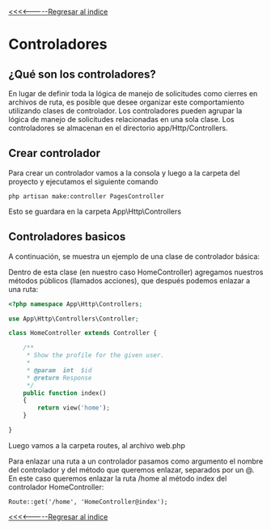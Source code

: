 [<<<<-----Regresar al indice](https://martamaleyka.github.io/Curso-de-Laravel/index) 

# Controladores

## ¿Qué son los controladores?
En lugar de definir toda la lógica de manejo de solicitudes como cierres en archivos de ruta, es posible que desee organizar este comportamiento utilizando clases de controlador. Los controladores pueden agrupar la lógica de manejo de solicitudes relacionadas en una sola clase. Los controladores se almacenan en el directorio app/Http/Controllers.

## Crear controlador
Para crear un controlador vamos a la consola y luego a la carpeta del proyecto y ejecutamos el siguiente comando 

````
php artisan make:controller PagesController
````
Esto se guardara en la carpeta App\Http\Controllers

## Controladores basicos
A continuación, se muestra un ejemplo de una clase de controlador básica:

Dentro de esta clase (en nuestro caso HomeController) agregamos nuestros métodos públicos (llamados acciones), que después podemos enlazar a una ruta:

```php
<?php namespace App\Http\Controllers;

use App\Http\Controllers\Controller;

class HomeController extends Controller {

    /**
     * Show the profile for the given user.
     *
     * @param  int  $id
     * @return Response
     */
    public function index()
    {
        return view('home');
    }

}
````

Luego vamos a la carpeta routes, al archivo web.php

Para enlazar una ruta a un controlador pasamos como argumento el nombre del controlador y del método que queremos enlazar, separados por un @. En este caso queremos enlazar la ruta /home al método index del controlador HomeController:



````
Route::get('/home', 'HomeController@index');
````

[<<<<-----Regresar al indice](https://martamaleyka.github.io/Curso-de-Laravel/index) 
